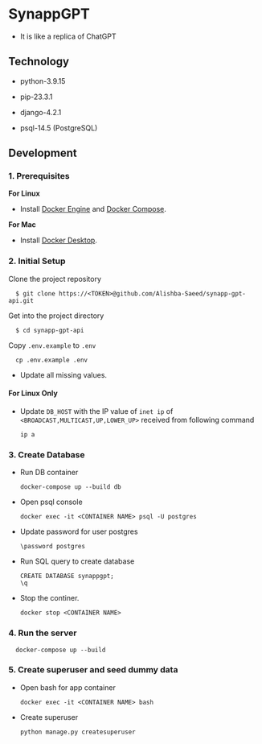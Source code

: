 # SynappGPT

- It is like a replica of ChatGPT

## Technology

- python-3.9.15

- pip-23.3.1

- django-4.2.1

- psql-14.5 (PostgreSQL)

## Development

### 1. Prerequisites

**For Linux**

- Install [Docker Engine](https://docs.docker.com/engine/install/) and [Docker Compose](https://docs.docker.com/compose/install/).

**For Mac**

- Install [Docker Desktop](https://docs.docker.com/desktop/install/mac-install/).

### 2. Initial Setup

Clone the project repository

      $ git clone https://<TOKEN>@github.com/Alishba-Saeed/synapp-gpt-api.git

Get into the project directory

      $ cd synapp-gpt-api

Copy `.env.example` to `.env`

      cp .env.example .env

- Update all missing values.

#### For Linux Only

- Update `DB_HOST` with the IP value of `inet ip` of `<BROADCAST,MULTICAST,UP,LOWER_UP>` received from following command

      ip a

### 3. Create Database

- Run DB container

      docker-compose up --build db

- Open psql console

      docker exec -it <CONTAINER NAME> psql -U postgres

- Update password for user postgres

      \password postgres

- Run SQL query to create database

      CREATE DATABASE synappgpt;
      \q

- Stop the continer.

      docker stop <CONTAINER NAME>

### 4. Run the server

      docker-compose up --build

### 5. Create superuser and seed dummy data

- Open bash for app container

      docker exec -it <CONTAINER NAME> bash

- Create superuser

      python manage.py createsuperuser
